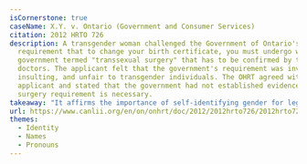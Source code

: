 ```yaml
---
isCornerstone: true
caseName: X.Y. v. Ontario (Government and Consumer Services)
citation: 2012 HRTO 726
description: A transgender woman challenged the Government of Ontario's
  requirement that to change your birth certificate, you must undergo what the
  government termed "transsexual surgery" that has to be confirmed by two
  doctors. The applicant felt that the government's requirement was invasive,
  insulting, and unfair to transgender individuals. The OHRT agreed with the
  applicant and stated that the government had not established evidence that the
  surgery requirement is necessary.
takeaway: "It affirms the importance of self-identifying gender for legal purposes. "
url: https://www.canlii.org/en/on/onhrt/doc/2012/2012hrto726/2012hrto726.html?resultIndex=1
themes:
  - Identity
  - Names
  - Pronouns
---
```

